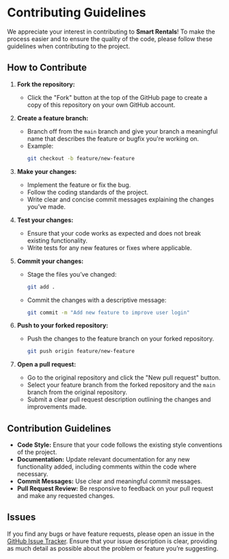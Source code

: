 # Contributing Guidelines

We appreciate your interest in contributing to **Smart Rentals**! To make the process easier and to ensure the quality of the code, please follow these guidelines when contributing to the project.

## How to Contribute

1. **Fork the repository:**
   - Click the "Fork" button at the top of the GitHub page to create a copy of this repository on your own GitHub account.

2. **Create a feature branch:**
   - Branch off from the `main` branch and give your branch a meaningful name that describes the feature or bugfix you're working on.
   - Example:
     ```bash
     git checkout -b feature/new-feature
     ```

3. **Make your changes:**
   - Implement the feature or fix the bug.
   - Follow the coding standards of the project.
   - Write clear and concise commit messages explaining the changes you’ve made.

4. **Test your changes:**
   - Ensure that your code works as expected and does not break existing functionality.
   - Write tests for any new features or fixes where applicable.

5. **Commit your changes:**
   - Stage the files you’ve changed:
     ```bash
     git add .
     ```
   - Commit the changes with a descriptive message:
     ```bash
     git commit -m "Add new feature to improve user login"
     ```

6. **Push to your forked repository:**
   - Push the changes to the feature branch on your forked repository.
     ```bash
     git push origin feature/new-feature
     ```

7. **Open a pull request:**
   - Go to the original repository and click the "New pull request" button.
   - Select your feature branch from the forked repository and the `main` branch from the original repository.
   - Submit a clear pull request description outlining the changes and improvements made.

## Contribution Guidelines

- **Code Style:** Ensure that your code follows the existing style conventions of the project.
- **Documentation:** Update relevant documentation for any new functionality added, including comments within the code where necessary.
- **Commit Messages:** Use clear and meaningful commit messages.
- **Pull Request Review:** Be responsive to feedback on your pull request and make any requested changes.

## Issues

If you find any bugs or have feature requests, please open an issue in the [GitHub Issue Tracker](https://github.com/rehan13/SmartRentals/issues). Ensure that your issue description is clear, providing as much detail as possible about the problem or feature you’re suggesting.
